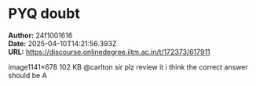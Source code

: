 # PYQ doubt

**Author:** 24f1001616  
**Date:** 2025-04-10T14:21:56.393Z  
**URL:** https://discourse.onlinedegree.iitm.ac.in/t/172373/617911

image1141×678 102 KB
@carlton sir plz review it
i think the correct answer should be A
